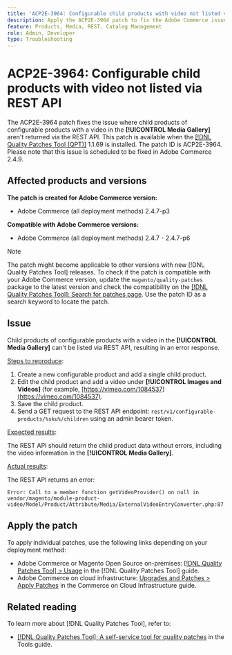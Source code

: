 ```yaml
---
title: 'ACP2E-3964: Configurable child products with video not listed via REST API'
description: Apply the ACP2E-3964 patch to fix the Adobe Commerce issue where child products of configurable products with a video in the [!UICONTROL Media Gallery] aren't returned via the REST API.
feature: Products, Media, REST, Catalog Management
role: Admin, Developer
type: Troubleshooting
---
```


# ACP2E-3964: Configurable child products with video not listed via REST API

The ACP2E-3964 patch fixes the issue where child products of configurable products with a video in the **[!UICONTROL Media Gallery]** aren't returned via the REST API. This patch is available when the [[!DNL Quality Patches Tool (QPT)]](/help/tools/quality-patches-tool/quality-patches-tool-to-self-serve-quality-patches.md) 1.1.69 is installed. The patch ID is ACP2E-3964. Please note that this issue is scheduled to be fixed in Adobe Commerce 2.4.9.

## Affected products and versions

**The patch is created for Adobe Commerce version:**

* Adobe Commerce (all deployment methods) 2.4.7-p3

**Compatible with Adobe Commerce versions:**

* Adobe Commerce (all deployment methods) 2.4.7 - 2.4.7-p6

>[!NOTE]
>
>The patch might become applicable to other versions with new [!DNL Quality Patches Tool] releases. To check if the patch is compatible with your Adobe Commerce version, update the `magento/quality-patches` package to the latest version and check the compatibility on the [[!DNL Quality Patches Tool]: Search for patches page](https://experienceleague.adobe.com/tools/commerce-quality-patches/index.html). Use the patch ID as a search keyword to locate the patch.

## Issue

Child products of configurable products with a video in the **[!UICONTROL Media Gallery]** can't be listed via REST API, resulting in an error response.

<u>Steps to reproduce</u>:

1. Create a new configurable product and add a single child product.
1. Edit the child product and add a video under **[!UICONTROL Images and Videos]** (for example, [https://vimeo.com/1084537](https://vimeo.com/1084537).
1. Save the child product.
1. Send a GET request to the REST API endpoint: `rest/v1/configurable-products/%sku%/children` using an admin bearer token.

<u>Expected results</u>:

The REST API should return the child product data without errors, including the video information in the **[!UICONTROL Media Gallery]**.

<u>Actual results</u>:

The REST API returns an error:

```
Error: Call to a member function getVideoProvider() on null in vendor/magento/module-product-video/Model/Product/Attribute/Media/ExternalVideoEntryConverter.php:87
```

## Apply the patch

To apply individual patches, use the following links depending on your deployment method:

* Adobe Commerce or Magento Open Source on-premises: [[!DNL Quality Patches Tool] > Usage](/help/tools/quality-patches-tool/usage.md) in the [!DNL Quality Patches Tool] guide.
* Adobe Commerce on cloud infrastructure: [Upgrades and Patches > Apply Patches](https://experienceleague.adobe.com/docs/commerce-cloud-service/user-guide/develop/upgrade/apply-patches.html) in the Commerce on Cloud Infrastructure guide.

## Related reading

To learn more about [!DNL Quality Patches Tool], refer to:

* [[!DNL Quality Patches Tool]: A self-service tool for quality patches](/help/tools/quality-patches-tool/quality-patches-tool-to-self-serve-quality-patches.md) in the Tools guide.
